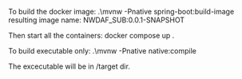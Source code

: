 To build the docker image:
    .\mvnw -Pnative spring-boot:build-image
resulting image name: NWDAF_SUB:0.0.1-SNAPSHOT

Then start all the containers:
    docker compose up .

To build executable only:
    .\mvnw -Pnative native:compile

The excecutable will be in /target dir.
